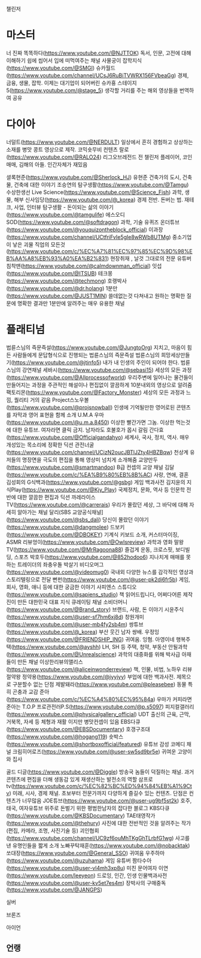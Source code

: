 챌린저
 
 
 

 

# 마스터 
너 진짜 똑똑하다(https://www.youtube.com/@NJTTOK)
독서, 인문, 고전에 대해 이해하기 쉽에 씹어서 입에 떠먹여주는 채널
사물궁이 잡학지식(https://www.youtube.com/@SMGI)
슈카월드(https://www.youtube.com/channel/UCsJ6RuBiTVWRX156FVbeaGg)
경제, 금융, 생물, 잡학. 이제는 대기업이 되어버린 슈카횽
스테이지5(https://www.youtube.com/@stage_5)
생각할 거리를 주는 해외 영상들을 번역하여 공유

# 다이아 
너덜트(https://www.youtube.com/@NERDULT)
일상에서 흔히 경험하고 상상하는 소재를 병맛 콩트 영상으로 제작. 코믹숏무비 컨텐츠 
랄로(https://www.youtube.com/@RALO24)
리그오브레전드 전 챌린저 플레이어, 코인매매, 김해의 아들. 인간자체가 재밌음

셜록현준(https://www.youtube.com/@Sherlock_HJ)
유현준 건축가의 도시, 건축물, 건축에 대한 이야기
조승연의 탐구생활(https://www.youtube.com/@Tamgu)
수상한생선 Live Science(https://www.youtube.com/@Science_Fish)
과학, 생물, 해부
신사임당(https://www.youtube.com/@_korea)
경제 전반. 돈버는 법. 재테크, 사업, 인터뷰
탐구생활 - 돈이되는 삶의 이야기(https://www.youtube.com/@tamgulife)
에스오디SOD(https://www.youtube.com/@softdragon)
과학, 기술
유퀴즈 온더튜브(https://www.youtube.com/@youquizontheblock_official)
이과장(https://www.youtube.com/channel/UCtfriFvIe5gIe8wRWb8UTMg)
중소기업이 낳은 괴물
직업의 모든것(https://www.youtube.com/c/%EC%A7%81%EC%97%85%EC%9D%98%EB%AA%A8%EB%93%A0%EA%B2%831)
현장취재 , 날것 그대로의 전문 유튜버
침착맨(https://www.youtube.com/@calmdownman_official)
잇섭(https://www.youtube.com/@ITSUB)
테크몽(https://www.youtube.com/@techmong)
호랭박사(https://www.youtube.com/@dr.holang)
1분만(https://www.youtube.com/@JUST1MIN)
쓸데없는것 다쳐내고 원하는 명확한 질문에 명확한 결과만 1분만에 알려주는 매우 유용한 채널

# 플래티넘 

법륜스님의 즉문즉설(https://www.youtube.com/@JungtoOrg)
지치고, 마음이 힘든 사람들에게 문답형식으로 진행되는 법륜스님의 즉문즉설
법륜스님의 희망세상만들기(https://www.youtube.com/@jtinfo5)
내가 내 인생의 주인이 되어야 한다. 법륜스님의 강연채널
세바시(https://www.youtube.com/@sebasi15)
세상의 모든 과정(https://www.youtube.com/@Allprocessofworld)
우리주변에 일어나는 물건들이 만들어지는 과정을 주관적인 해설이나 편집없이 깔끔하게 10분내외의 영상으로 알려줌
팩토리몬(https://www.youtube.com/@Factory_Monster)
세상의 모든 과정과 느낌, 퀄리티 거의 같음
Project스노우볼(https://www.youtube.com/@projsnowball)
인생에 기억될만한 영어로된 콘텐츠를 자막과 영어 표현을 함께 소개
U.M.A 우마(https://www.youtube.com/@u.m.a.8450)
이상한 빨간가면 그놈. 이상한 먹는것에 대한 유튜브. 여자라면 클릭 금지. 남자라도 호불호가 몹시 갈림
간다효(https://www.youtube.com/@Officialgandahyo)
세계사, 국사, 정치, 역사. 매우 개성있는 목소리에 정확한 딕션
관전너굴(https://www.youtube.com/channel/UCizN2oucJBTlJZty4HBZBqw)
천상계 유저들의 명장면을 극도의 편집을 통해 영상미 넘치게 소개해줌
교양만두(https://www.youtube.com/@smartmandoo)
B급 컨셉의 교양 채널
김달(https://www.youtube.com/c/%EA%B9%80%EB%8B%AC)
사랑, 연애, 결혼
김성회의 G식백과(https://www.youtube.com/@gsbg)
게임 백과사전
김지윤의 지식Play(https://www.youtube.com/@Kjy_Play)
국제정치, 문화, 역사 등 인문학 전반에 대한 깔끔한 편집과 딕션
까레라이스TV(https://www.youtube.com/@carrerais)
우리가 몰랐던 세상, 그 바닥에 대해 자세히 알아가는 채널
달리(SBS 교양공식채널](https://www.youtube.com/@sbs_dali)
당신이 몰랐던 이야기(https://www.youtube.com/@dangmolee)
드보키(https://www.youtube.com/@DBOKEY)
기계식 키보드 소개, 커스터마이징, ASMR
리뷰엉이(https://www.youtube.com/@Owlsreview)
과학과 영화
말왕TV(https://www.youtube.com/@MrRagoona88)
즐겁게 운동, 크로스핏, 보디빌딩, 스포츠
박호두(https://www.youtube.com/@852hodoo6)
지나치게 매매를 못하는 트레이더의 좌충우돌 박살기
비디오머그(https://www.youtube.com/@videomug0)
국내외 다양한 뉴스를 감각적인 영상과 스토리텔링으로 전달
뻔펀(https://www.youtube.com/@user-pk2di6fr5b)
게임, 회사, 영화, 애니 등에 대한 궁금한 이야기
사피엔스 스튜디오(https://www.youtube.com/@sapiens_studio)
책 읽어드립니다, 어쩌다어른 제작진이 만든 대한민국 대표 지식 큐레이팅 채널
소비더머니(https://www.youtube.com/@Brand_story)
브랜드, 사람, 돈 이야기
시윤주식(https://www.youtube.com/@user-sf7hm6xj8d)
창원개미(https://www.youtube.com/@user-mb4fy2sb4m)
쌍튜브(https://www.youtube.com/@_korea)
부산 웃긴 남자 쌍배. 
우정잉(https://www.youtube.com/@FRIENDSHIP_ING)
귀여움. 잉혐.
아영이네 행복주택(https://www.youtube.com/@ayshh)
LH, SH 등 주택, 청약, 부동산
안될과학(https://www.youtube.com/@Unrealscience)
과학의 대중화를 위해 박사급 아재들이 만든 채널
이상한리뷰의앨리스(https://www.youtube.com/@aliceinwonderreview)
책, 인물, 비법, 노하우 리뷰
절약왕 정약용(https://www.youtube.com/@jyyjyy)
부업에 대한 백과사전. 제목으로 구분할수 없는 단점
제발돼라(https://www.youtube.com/@pleasebee)
동물 특히 곤충과 교감
준아(https://www.youtube.com/c/%EC%A4%80%EC%95%84a)
우마가 커피라면 준아는 T.O.P
프로관전러P.S(https://www.youtube.com/@p.s5097)
피지컬갤러리(https://www.youtube.com/@physicalgallery_official)
UDT 출신의 근육, 근막, 거북목, 자세 등 체형과 재활 이지만 병맛컨셉이 있음
EBS다큐(https://www.youtube.com/@EBSDocumentary)
호갱구조대(https://www.youtube.com/@hogang119)
숏박스(https://www.youtube.com/@shortboxofficial/featured)
유튜브 감성 코메디 채널
크림히어로즈(https://www.youtube.com/@user-sw5sd9br5e)
귀여운 고양이와 집사
 

골드 
디글(https://www.youtube.com/@Diggle)
방송국 놈들이 덕질하는 채널. 과거콘텐츠에 편집을 더해 생동감 있게 재생산하는 발전소의 역할
삼프로tv(https://www.youtube.com/c/%EC%82%BC%ED%94%84%EB%A1%9Ctv)
 미래, 시사, 경제 채널.  초보부터 전문가까지 다양하게 즐길수 있는 컨텐츠. 단점은 컨텐츠가 너무많음
JOE튜브(https://www.youtube.com/@user-ug9bf5st2k)
호주, 태국, 여자유튜브 위주로 돈벌기 위한 평범한남자의 잡다한 블로그
KBS다큐(https://www.youtube.com/@KBSDocumentary)
TAE태영작가(https://www.youtube.com/@thehury)
사진에 대한 전반적인 것을 알려주는 작가(편집, 카메라, 조명, 사진기술 등)
괴인협회(https://www.youtube.com/channel/UC9zf6ouMhTKgGhTLrbfG1wg)
사고를 낸 유명인들을 짧게 소개
노빠꾸탁재훈(https://www.youtube.com/@nobacktak)
쏘대장(https://www.youtube.com/@General_SSO)
귀여움
우주하마(https://www.youtube.com/@uzuhama)
게임 유튜버
짬타수아(https://www.youtube.com/@user-vl4mh3xp8u)
미친 문어여자
이연(https://www.youtube.com/leeyeon)
드로잉, 인간, 인생
인물백과사전(https://www.youtube.com/@user-kv5et7es4m)
장박사의 구매중독(https://www.youtube.com/@JANGPS)
 

실버 
 
 

브론즈 
 
 

아이언 
 
언랭
- 